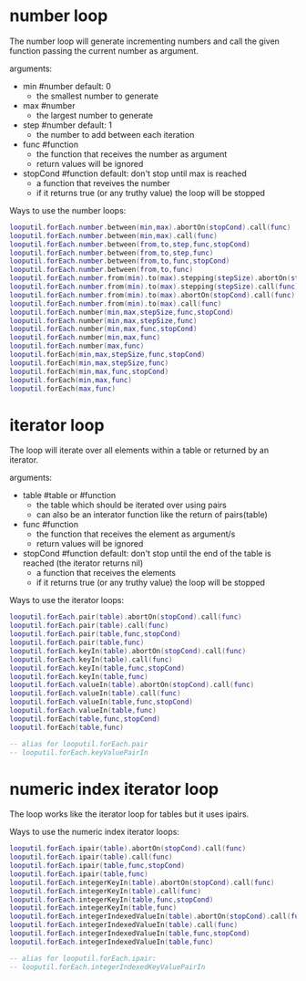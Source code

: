 # number loop
The number loop will generate incrementing numbers and call the given function passing the current number as argument.

arguments:
* min #number default: 0
  * the smallest number to generate
* max #number
  * the largest number to generate
* step #number default: 1
  * the number to add between each iteration
* func #function
  * the function that receives the number as argument
  * return values will be ignored
* stopCond #function default: don't stop until max is reached
  * a function that reveives the number
  * if it returns true (or any truthy value) the loop will be stopped

Ways to use the number loops:

```lua
looputil.forEach.number.between(min,max).abortOn(stopCond).call(func)
looputil.forEach.number.between(min,max).call(func)
looputil.forEach.number.between(from,to,step,func,stopCond)
looputil.forEach.number.between(from,to,step,func)
looputil.forEach.number.between(from,to,func,stopCond)
looputil.forEach.number.between(from,to,func)
looputil.forEach.number.from(min).to(max).stepping(stepSize).abortOn(stopCond).call(func)
looputil.forEach.number.from(min).to(max).stepping(stepSize).call(func)
looputil.forEach.number.from(min).to(max).abortOn(stopCond).call(func)
looputil.forEach.number.from(min).to(max).call(func)
looputil.forEach.number(min,max,stepSize,func,stopCond)
looputil.forEach.number(min,max,stepSize,func)
looputil.forEach.number(min,max,func,stopCond)
looputil.forEach.number(min,max,func)
looputil.forEach.number(max,func)
looputil.forEach(min,max,stepSize,func,stopCond)
looputil.forEach(min,max,stepSize,func)
looputil.forEach(min,max,func,stopCond)
looputil.forEach(min,max,func)
looputil.forEach(max,func)
```

# iterator loop
The loop will iterate over all elements within a table or returned by an iterator.

arguments:
* table #table or #function
  * the table which should be iterated over using pairs
  * can also be an interator function like the return of pairs(table)
* func #function
  * the function that receives the element as argument/s
  * return values will be ignored
* stopCond #function default: don't stop until the end of the table is reached (the iterator returns nil)
  * a function that receives the elements
  * if it returns true (or any truthy value) the loop will be stopped

Ways to use the iterator loops:

```lua
looputil.forEach.pair(table).abortOn(stopCond).call(func)
looputil.forEach.pair(table).call(func)
looputil.forEach.pair(table,func,stopCond)
looputil.forEach.pair(table,func)
looputil.forEach.keyIn(table).abortOn(stopCond).call(func)
looputil.forEach.keyIn(table).call(func)
looputil.forEach.keyIn(table,func,stopCond)
looputil.forEach.keyIn(table,func)
looputil.forEach.valueIn(table).abortOn(stopCond).call(func)
looputil.forEach.valueIn(table).call(func)
looputil.forEach.valueIn(table,func,stopCond)
looputil.forEach.valueIn(table,func)
looputil.forEach(table,func,stopCond)
looputil.forEach(table,func)

-- alias for looputil.forEach.pair
-- looputil.forEach.keyValuePairIn 
```

# numeric index iterator loop
The loop works like the iterator loop for tables but it uses ipairs.

Ways to use the numeric index iterator loops:

```lua
looputil.forEach.ipair(table).abortOn(stopCond).call(func)
looputil.forEach.ipair(table).call(func)
looputil.forEach.ipair(table,func,stopCond)
looputil.forEach.ipair(table,func)
looputil.forEach.integerKeyIn(table).abortOn(stopCond).call(func)
looputil.forEach.integerKeyIn(table).call(func)
looputil.forEach.integerKeyIn(table,func,stopCond)
looputil.forEach.integerKeyIn(table,func)
looputil.forEach.integerIndexedValueIn(table).abortOn(stopCond).call(func)
looputil.forEach.integerIndexedValueIn(table).call(func)
looputil.forEach.integerIndexedValueIn(table,func,stopCond)
looputil.forEach.integerIndexedValueIn(table,func)

-- alias for looputil.forEach.ipair:
-- looputil.forEach.integerIndexedKeyValuePairIn 
```
